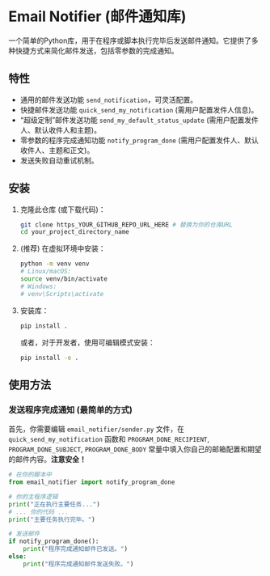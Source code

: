 # Email Notifier (邮件通知库)

一个简单的Python库，用于在程序或脚本执行完毕后发送邮件通知。它提供了多种快捷方式来简化邮件发送，包括零参数的完成通知。


## 特性

* 通用的邮件发送功能 `send_notification`，可灵活配置。
* 快捷邮件发送功能 `quick_send_my_notification` (需用户配置发件人信息)。
* “超级定制”邮件发送功能 `send_my_default_status_update` (需用户配置发件人、默认收件人和主题)。
* 零参数的程序完成通知功能 `notify_program_done` (需用户配置发件人、默认收件人、主题和正文)。
* 发送失败自动重试机制。

## 安装

1.  克隆此仓库 (或下载代码)：
    ```bash
    git clone https_YOUR_GITHUB_REPO_URL_HERE # 替换为你的仓库URL
    cd your_project_directory_name
    ```
2.  (推荐) 在虚拟环境中安装：
    ```bash
    python -m venv venv
    # Linux/macOS:
    source venv/bin/activate
    # Windows:
    # venv\Scripts\activate
    ```
3.  安装库：
    ```bash
    pip install .
    ```
    或者，对于开发者，使用可编辑模式安装：
    ```bash
    pip install -e .
    ```

## 使用方法

### 发送程序完成通知 (最简单的方式)

首先，你需要编辑 `email_notifier/sender.py` 文件，在 `quick_send_my_notification` 函数和 `PROGRAM_DONE_RECIPIENT`, `PROGRAM_DONE_SUBJECT`, `PROGRAM_DONE_BODY` 常量中填入你自己的邮箱配置和期望的邮件内容。**注意安全！**

```python
# 在你的脚本中
from email_notifier import notify_program_done

# 你的主程序逻辑
print("正在执行主要任务...")
# ... 你的代码 ...
print("主要任务执行完毕。")

# 发送邮件
if notify_program_done():
    print("程序完成通知邮件已发送。")
else:
    print("程序完成通知邮件发送失败。")